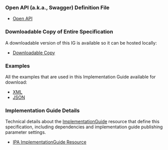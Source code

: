 <!-- # Downloads -->



### Open API (a.k.a., Swagger) Definition File

- [Open API](ipa-server.openapi.json)
  
### Downloadable Copy of Entire Specification

A downloadable version of this IG is available so it can be hosted locally:

- [Downloadable Copy](full-ig.zip)

### Examples

All the examples that are used in this Implementation Guide available for download:

- [XML](examples.xml.zip)
- [JSON](examples.json.zip)

<div class="bg-success" markdown="1">

### Implementation Guide Details

Technical details about the [ImplementationGuide]({{site.data.fhir.path}}implementationguide.html) resource that define this specification, including dependencies and implementation guide publishing parameter settings.

- [IPA ImplementationGuide Resource](ImplementationGuide-hl7.fhir.uv.ipa.html)

</div><!-- new-content -->